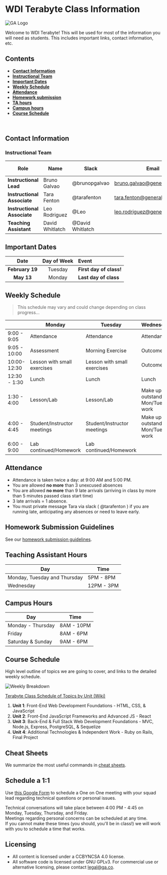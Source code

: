 # WDI  Terabyte Class Information

![GA Logo](https://github.com/generalassembly/ga-ruby-on-rails-for-devs/raw/master/images/ga.png)

Welcome to WDI Terabyte! This will be used for most of the information you will need as students. This includes important links, contact information, etc.

## Contents

- [**Contact Information**](#contact-information)
- [**Instructional Team**](#instructional-team)
- [**Important Dates**](#important-dates)
- [**Weekly Schedule**](#weekly-schedule)
- [**Attendance**](#attendance)
- [**Homework submission**](#homework-submission-guidelines)
- [**TA hours**](#teaching-assistant-hours)
- [**Campus hours**](#campus-hours)
- [**Course Schedule**](#course-schedule)
<br>

## Contact Information

### Instructional Team

| Role                        | Name          | Slack        | Email                          | GitHub Enterprise                                       |
| --------------------------- | ------------- | ------------ | ------------------------------ | ------------------------------------------------------- |
| **Instructional Lead**      | Bruno Galvao   | @brunopgalvao | bruno.galvao@generalassemb.ly   | [brunopgalvao](https://git.generalassemb.ly/brunopgalvao) |
| **Instructional Associate** | Tara Fenton | @tarafenton | tara.fenton@generalassemb.ly | [tara-fenton](https://git.generalassemb.ly/tara-fenton)
| **Instructional Associate** | Leo Rodriguez | @Leo | leo.rodriguez@generalassemb.ly | [Leo](https://git.generalassemb.ly/leo.rodriguez)
| **Teaching Assistant** | David Whitlatch | @David Whitlatch  | | [David Whitlatch ](https://git.generalassemb.ly/davidtwhitlatch)

## Important Dates

| Date | Day of Week | Event |
|:----:|:-----------:|:------|
| **February 19**  | Tuesday | **First day of class!** |
| **May 13** | Monday | **Last day of class** |

## Weekly Schedule
> This schedule may vary and could change depending on class progress...  

|             | Monday | Tuesday | Wednesday | Thursday | Friday |
| ------------|--------|---------|-----------|----------|--------|
|9:00 - 9:05| Attendance | Attendance | Attendance | Attendance | Attendance |
|9:05 - 10:00| Assessment | Morning Exercise | Outcomes | Morning Exercise | Review/Advanced Topic |
|10:00-12:30|Lesson with small exercises| Lesson with small exercises| Outcomes | Lesson with small exercises| Lesson with small exercises |
|12:30 - 1:30| Lunch | Lunch | Lunch | Lunch | Lunch |
|1:30 - 4:00| Lesson/Lab | Lesson/Lab | Make up outstanding Mon/Tues work| Lesson/Lab | Lesson/Lab | 
|4:00 - 4:45| Student/Instructor meetings | Student/Instructor meetings | Make up outstanding Mon/Tues work| Student/Instructor meetings | Student/Instructor meetings |
|6:00 - 9:00  | Lab continued/Homework | Lab continued/Homework | | Lab continued/Homework | Lab continued/Homework | 


## Attendance

* Attendance is taken twice a day: at 9:00 AM and 5:00 PM.
* You are allowed **no more** than 3 unexcused absences
* You are allowed **no more** than 9 late arrivals (arriving in class by more than 5 minutes passed class start time)
* 3 late arrivals = 1 absence.
* You must private message Tara via slack ( @tarafenton ) if you are running late, anticipating any absences or need to leave early.  

## Homework Submission Guidelines

See our [homework submission guidelines](HOMEWORK_SUBMISSION.md).

## Teaching Assistant Hours

| Day | Time |
|-----|------|
| Monday, Tuesday and Thursday | 5PM - 8PM
| Wednesday | 12PM - 3PM |

## Campus Hours

| Day               | Time       |
|-------------------|------------|
| Monday - Thursday | 8AM - 10PM |
| Friday            | 8AM - 6PM  |
| Saturday & Sunday | 9AM - 6PM  |

## Course Schedule

High level outline of topics we are going to cover, and links to the detailed weekly schedule.

![Weekly Breakdown](https://git.generalassemb.ly/wdi-nyc-terabyte/class-info/blob/master/terabyte_weekly_breakdown.png)

[Terabyte Class Schedule of Topics by Unit (Wiki)](https://git.generalassemb.ly/wdi-nyc-terabyte/class-info/wiki/Weekly-Schedules)

1. **Unit 1**: Front-End Web Development Foundations - HTML, CSS, & JavaScript
2. **Unit 2**: Front-End JavaScript Frameworks and Advanced JS - React
3. **Unit 3**: Back-End & Full Stack Web Development Foundations - MVC, Node.js, Express, PostgreSQL, & Sequelize
4. **Unit 4**: Additional Technologies & Independent Work - Ruby on Rails, Final Project

## Cheat Sheets

We summarize the most useful commands in [cheat sheets](https://git.generalassemb.ly/wdi-nyc-terabyte/class-info/wiki/Cheat-Sheets).

## Schedule a 1:1
Use [this Google Form](https://docs.google.com/forms/d/e/1FAIpQLScC6iYmce1Zz915ecGsFt2sLQRd9c5nGUSG1_AAPIGCMI90rg/viewform?vc=0&c=0&w=1) to schedule a One on One meeting with your squad lead regarding technical questions or personal issues.

Technical conversations will take place between 4:00 PM - 4:45 on Monday, Tuesday, Thursday, and Friday.  
Meetings regarding personal concerns can be scheduled at any time.    
If you cannot make these times (you should, you'll be in class!) we will work with you to schedule a time that works.  

## Licensing

* All content is licensed under a CC­BY­NC­SA 4.0 license.
* All software code is licensed under GNU GPLv3. For commercial use or alternative licensing, please contact legal@ga.co.
